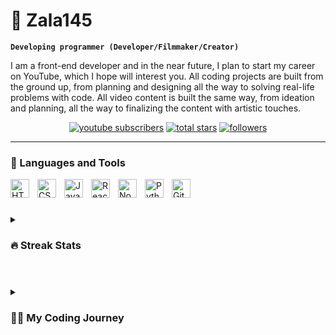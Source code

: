 

# 👋 Zala145

**`Developing programmer (Developer/Filmmaker/Creator)`**

I am a front-end developer and in the near future, I plan to start my career on YouTube, which I hope will interest you. All coding projects are built from the ground up, from planning and designing all the way to solving real-life problems with code. All video content is built the same way, from ideation and planning, all the way to finalizing the content with artistic touches.


<p align="center">
  <a href="https://www.youtube.com/channel/UCb6xqYKJx6NgVCDIBLySc_A">
    <img alt="youtube subscribers" title="Subscribe to my YouTube channel" src="https://custom-icon-badges.demolab.com/youtube/channel/subscribers/UCb6xqYKJx6NgVCDIBLySc_A?color=%23E05D44&label=SUBSCRIBE&logo=video&logoColor=white&style=for-the-badge&labelColor=CE4630"/></a>
  <a href="https://github.com/Zala145?tab=repositories&sort=stargazers">
    <img alt="total stars" title="Total stars on GitHub" src="https://custom-icon-badges.demolab.com/github/stars/Zala145?color=55960c&style=for-the-badge&labelColor=488207&logo=star"/></a>
  <a href="https://github.com/Zala145?tab=followers">
    <img alt="followers" title="Follow me on Github" src="https://custom-icon-badges.demolab.com/github/followers/Zala145?color=236ad3&labelColor=1155ba&style=for-the-badge&logo=person-add&label=Follow&logoColor=white"/></a>
</p>

---

### 🧰 Languages and Tools

<img align="left" alt="HTML" width="30px" style="padding-right:10px;" src="https://cdn.jsdelivr.net/gh/devicons/devicon/icons/html5/html5-plain.svg" />
<img align="left" alt="CSS" width="30px" style="padding-right:10px;" src="https://cdn.jsdelivr.net/gh/devicons/devicon/icons/css3/css3-plain.svg" />
<img align="left" alt="JavaScript" width="30px" style="padding-right:10px;" src="https://cdn.jsdelivr.net/gh/devicons/devicon/icons/javascript/javascript-plain.svg" />
<img align="left" alt="React" width="30px" style="padding-right:10px;" src="https://cdn.jsdelivr.net/gh/devicons/devicon/icons/react/react-original.svg" />
<img align="left" alt="NodeJS" width="30px" style="padding-right:10px;" src="https://cdn.jsdelivr.net/gh/devicons/devicon/icons/nodejs/nodejs-original.svg" />
<img align="left" alt="Python" width="30px" style="padding-right:10px;" src="https://cdn.jsdelivr.net/gh/devicons/devicon/icons/python/python-plain.svg" />
<img align="left" alt="GitHub" width="30px" style="padding-right:10px;" src="https://cdn.jsdelivr.net/gh/devicons/devicon/icons/github/github-original.svg" />
<br />

#

### 

<details>
  <summary><h3>🔥 Streak Stats</h3></summary>

  <!-- GitHub Readme Streak Stats - https://github.com/Zala145/github-readme-streak-stats -->
  <p>
    <a href="https://github.com/Zala145/github-readme-streak-stats">
      <img title="🔥 Get streak stats for your profile at git.io/streak-stats" alt="Zala's streak" src="https://streak-stats.demolab.com/?user=Zala145&theme=monokai-metallian&hide_border=true"/>
    </a>
  </p>

  <h3>💻 GitHub Profile Stats</h3>

  <!-- https://github.com/anuraghazra/github-readme-stats -->

  <a href="https://github.com/anuraghazra/github-readme-stats"><img alt="DenverCoder1's Github Stats" src="https://denvercoder1-github-readme-stats.vercel.app/api/?username=Zala145&show_icons=true&include_all_commits=true&count_private=true&theme=react&hide_border=true&bg_color=1F222E&title_color=F85D7F&icon_color=F8D866" height="192px"/></a>
  <a href="https://github.com/anuraghazra/github-readme-stats"><img alt="Zala's Top Languages" src="https://denvercoder1-github-readme-stats.vercel.app/api/top-langs/?username=Zala145&langs_count=8&layout=compact&theme=react&hide_border=true&bg_color=1F222E&title_color=F85D7F&icon_color=F8D866&hide=Jupyter%20Notebook,Roff" height="192px"/></a>
  <br/>
</details>

#

<details>
 <summary><h3>👨‍💻 My Coding Journey</h3></summary>
   I started my journey with programming as a high school student majoring in computer science. I approached the topic with great passion and quickly fell in love with it. I began my journey with Python, then moved on to Javascript and React, and eventually added Firebase and Next.js to my skillset. Despite having only three months of experience, I know a lot and I am eager to learn even more. Don't wait up, because I'm coming.
</details>



